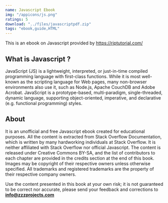 ```yaml
---
name: Javascript Ebook
img: "/appicons/js.png"
ratings: 5
download: "../files/javascriptpdf.zip"
tags: "ebook,guide,HTML"
---
```


This is an ebook on Javascript provided by <a href="https://riptutorial.com/" >https://riptutorial.com/</a>

## What is Javascript ?

JavaScript (JS) is a lightweight, interpreted, or just-in-time compiled programming language with first-class functions. While it is most well-known as the scripting language for Web pages, many non-browser environments also use it, such as Node.js, Apache CouchDB and Adobe Acrobat. JavaScript is a prototype-based, multi-paradigm, single-threaded, dynamic language, supporting object-oriented, imperative, and declarative (e.g. functional programming) styles.

## About

It is an unofficial and free Javascript ebook created for educational purposes. All the content is
extracted from Stack Overflow Documentation, which is written by many hardworking individuals at
Stack Overflow. It is neither affiliated with Stack Overflow nor official Javascript.
The content is released under Creative Commons BY-SA, and the list of contributors to each
chapter are provided in the credits section at the end of this book. Images may be copyright of
their respective owners unless otherwise specified. All trademarks and registered trademarks are
the property of their respective company owners.

Use the content presented in this book at your own risk; it is not guaranteed to be correct nor
accurate, please send your feedback and corrections to **info@zzzprojects.com**
